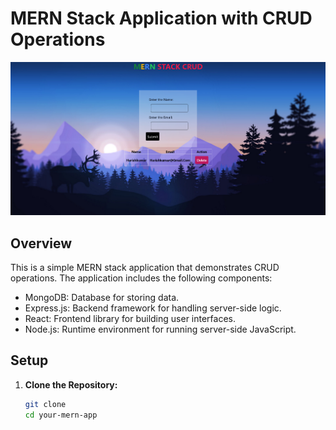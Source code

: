 # MERN Stack Application with CRUD Operations

![alt text](image.png)

## Overview

This is a simple MERN stack application that demonstrates CRUD operations. The application includes the following components:

- MongoDB: Database for storing data.
- Express.js: Backend framework for handling server-side logic.
- React: Frontend library for building user interfaces.
- Node.js: Runtime environment for running server-side JavaScript.

## Setup

1. **Clone the Repository:**
   ```bash
   git clone 
   cd your-mern-app
